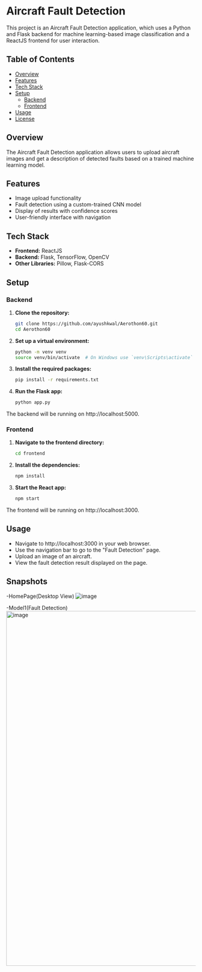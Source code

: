 # Aircraft Fault Detection

This project is an Aircraft Fault Detection application, which uses a Python and Flask backend for machine learning-based image classification and a ReactJS frontend for user interaction.

## Table of Contents
- [Overview](#overview)
- [Features](#features)
- [Tech Stack](#tech-stack)
- [Setup](#setup)
  - [Backend](#backend)
  - [Frontend](#frontend)
- [Usage](#usage)
- [License](#license)

## Overview
The Aircraft Fault Detection application allows users to upload aircraft images and get a description of detected faults based on a trained machine learning model.

## Features
- Image upload functionality
- Fault detection using a custom-trained CNN model
- Display of results with confidence scores
- User-friendly interface with navigation

## Tech Stack
- **Frontend:** ReactJS
- **Backend:** Flask, TensorFlow, OpenCV
- **Other Libraries:** Pillow, Flask-CORS

## Setup

### Backend

1. **Clone the repository:**
   ```bash
   git clone https://github.com/ayushkwal/Aerothon60.git
   cd Aerothon60

2. **Set up a virtual environment:**
   ```bash
   python -m venv venv
   source venv/bin/activate  # On Windows use `venv\Scripts\activate`

3. **Install the required packages:**
   ```bash
   pip install -r requirements.txt

4. **Run the Flask app:**
   ```bash
   python app.py

The backend will be running on http://localhost:5000.

### Frontend

1. **Navigate to the frontend directory:**
   ```bash
   cd frontend

2. **Install the dependencies:**
   ```bash
   npm install

3. **Start the React app:**
   ```bash
   npm start

The frontend will be running on http://localhost:3000.

## Usage
- Navigate to http://localhost:3000 in your web browser.
- Use the navigation bar to go to the "Fault Detection" page.
- Upload an image of an aircraft.
- View the fault detection result displayed on the page.

## Snapshots
-HomePage(Desktop View)
![image](https://github.com/ayushkwal/Aerothon60/assets/70058068/8558ff25-9470-46a7-b769-fdd9315ab798)


-Model1(Fault Detection)
<img width="944" alt="image" src="https://github.com/ayushkwal/Aerothon60/assets/70058068/3f3cad70-7c91-454b-9c52-080353048fff">




   

